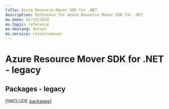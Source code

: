 ```yaml
---
title: Azure Resource Mover SDK for .NET
description: Reference for Azure Resource Mover SDK for .NET
ms.date: 02/13/2024
ms.topic: reference
ms.devlang: dotnet
ms.service: resourcemover
---
```

# Azure Resource Mover SDK for .NET - legacy
## Packages - legacy
[!INCLUDE [packages](resource-mover-index.md)]